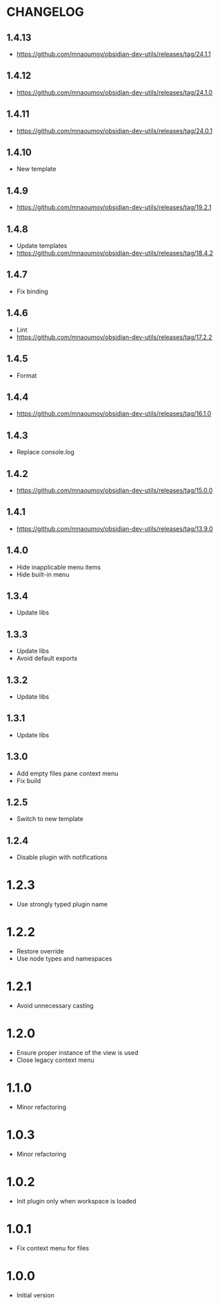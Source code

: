 # CHANGELOG

## 1.4.13

- https://github.com/mnaoumov/obsidian-dev-utils/releases/tag/24.1.1

## 1.4.12

- https://github.com/mnaoumov/obsidian-dev-utils/releases/tag/24.1.0

## 1.4.11

- https://github.com/mnaoumov/obsidian-dev-utils/releases/tag/24.0.1

## 1.4.10

- New template

## 1.4.9

- https://github.com/mnaoumov/obsidian-dev-utils/releases/tag/19.2.1

## 1.4.8

- Update templates
- https://github.com/mnaoumov/obsidian-dev-utils/releases/tag/18.4.2

## 1.4.7

- Fix binding

## 1.4.6

- Lint
- https://github.com/mnaoumov/obsidian-dev-utils/releases/tag/17.2.2

## 1.4.5

- Format

## 1.4.4

- https://github.com/mnaoumov/obsidian-dev-utils/releases/tag/16.1.0

## 1.4.3

- Replace console.log

## 1.4.2

- https://github.com/mnaoumov/obsidian-dev-utils/releases/tag/15.0.0

## 1.4.1

- https://github.com/mnaoumov/obsidian-dev-utils/releases/tag/13.9.0

## 1.4.0

- Hide inapplicable menu items
- Hide built-in menu

## 1.3.4

- Update libs

## 1.3.3

- Update libs
- Avoid default exports

## 1.3.2

- Update libs

## 1.3.1

- Update libs

## 1.3.0

- Add empty files pane context menu
- Fix build

## 1.2.5

- Switch to new template

## 1.2.4

- Disable plugin with notifications

# 1.2.3

- Use strongly typed plugin name

# 1.2.2

- Restore override
- Use node types and namespaces

# 1.2.1

- Avoid unnecessary casting

# 1.2.0

- Ensure proper instance of the view is used
- Close legacy context menu

# 1.1.0

- Minor refactoring

# 1.0.3

- Minor refactoring

# 1.0.2

- Init plugin only when workspace is loaded

# 1.0.1

- Fix context menu for files

# 1.0.0

- Initial version
